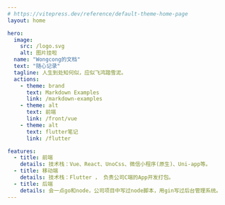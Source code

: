 ```yaml
---
# https://vitepress.dev/reference/default-theme-home-page
layout: home

hero:
  image:
    src: /logo.svg
    alt: 图片挂啦
  name: "Wongcong的文档"
  text: "随心记录"
  tagline: 人生到处知何似，应似飞鸿踏雪泥。
  actions:
    - theme: brand
      text: Markdown Examples
      link: /markdown-examples
    - theme: alt
      text: 前端
      link: /front/vue
    - theme: alt
      text: flutter笔记
      link: /flutter

features:
  - title: 前端
    details: 技术栈：Vue、React、UnoCss、微信小程序(原生)、Uni-app等。
  - title: 移动端
    details: 技术栈：Flutter ， 负责公司C端的App开发打包。
  - title: 后端
    details: 会一点go和node，公司项目中写过node脚本，用gin写过后台管理系统。
---
```



